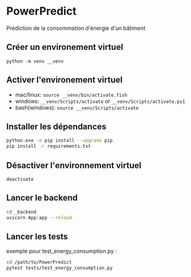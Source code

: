 # PowerPredict
Prédiction de la consommation d'énergie d'un bâtiment

## Créer un environement virtuel

```python -m venv __venv```

## Activer l'environement virtuel

- mac/linux:
`source __venv/bin/activate.fish`
- windows:
`__venv/Scripts/activate` or `__venv/Scripts/activate.ps1` 
- bash(windows):
`source __venv/Scripts/activate`

## Installer les dépendances

```bash
python.exe -m pip install --upgrade pip
pip install -r requirements.txt
```

## Désactiver l'environnement virtuel

`deactivate`

## Lancer le backend

```bash
cd _backend
uvicorn App:app --reload
```

## Lancer les tests

exemple pour test_energy_consumption.py :

```bash
cd /path/to/PowerPredict
pytest tests/test_energy_consumption.py
```

